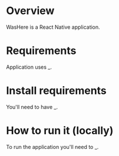 # Overview

WasHere is a React Native application.

# Requirements

Application uses \_.

# Install requirements

You'll need to have \_.

# How to run it (locally)

To run the application you'll need to \_.
